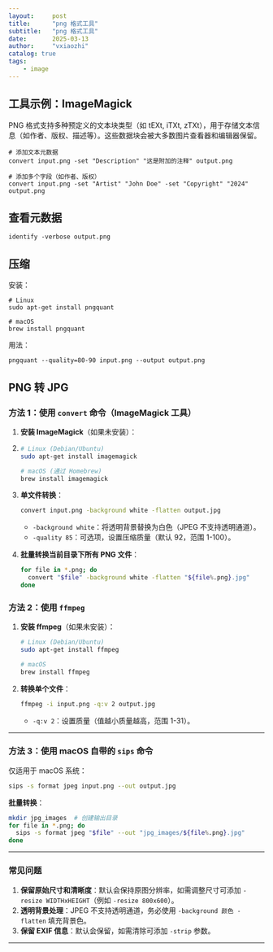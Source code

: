 ```yaml
---
layout:     post
title:      "png 格式工具"
subtitle:   "png 格式工具"
date:       2025-03-13
author:     "vxiaozhi"
catalog: true
tags:
    - image
---
```



## 工具示例：ImageMagick

PNG 格式支持多种预定义的文本块类型（如 tEXt, iTXt, zTXt），用于存储文本信息（如作者、版权、描述等）。这些数据块会被大多数图片查看器和编辑器保留。

```
# 添加文本元数据
convert input.png -set "Description" "这是附加的注释" output.png

# 添加多个字段（如作者、版权）
convert input.png -set "Artist" "John Doe" -set "Copyright" "2024" output.png
```

## 查看元数据

```
identify -verbose output.png
```

## 压缩

安装：

```
# Linux
sudo apt-get install pngquant

# macOS
brew install pngquant
```

用法：
```
pngquant --quality=80-90 input.png --output output.png
```
## PNG 转 JPG

### **方法 1：使用 `convert` 命令（ImageMagick 工具）**

1. **安装 ImageMagick**（如果未安装）：
2. 
   ```bash
   # Linux (Debian/Ubuntu)
   sudo apt-get install imagemagick

   # macOS (通过 Homebrew)
   brew install imagemagick
   ```

3. **单文件转换**：
   ```bash
   convert input.png -background white -flatten output.jpg
   ```
   -  `-background white`：将透明背景替换为白色（JPEG 不支持透明通道）。
   -  `-quality 85`：可选项，设置压缩质量（默认 92，范围 1-100）。

4. **批量转换当前目录下所有 PNG 文件**：
   ```bash
   for file in *.png; do
     convert "$file" -background white -flatten "${file%.png}.jpg"
   done
   ```

### **方法 2：使用 `ffmpeg`**

1. **安装 ffmpeg**（如果未安装）：
   ```bash
   # Linux (Debian/Ubuntu)
   sudo apt-get install ffmpeg

   # macOS
   brew install ffmpeg
   ```

2. **转换单个文件**：
   ```bash
   ffmpeg -i input.png -q:v 2 output.jpg
   ```
   - `-q:v 2`：设置质量（值越小质量越高，范围 1-31）。

---

### **方法 3：使用 macOS 自带的 `sips` 命令**

仅适用于 macOS 系统：

```bash
sips -s format jpeg input.png --out output.jpg
```

**批量转换**：
```bash
mkdir jpg_images  # 创建输出目录
for file in *.png; do
  sips -s format jpeg "$file" --out "jpg_images/${file%.png}.jpg"
done
```

---

### **常见问题**

1. **保留原始尺寸和清晰度**：默认会保持原图分辨率，如需调整尺寸可添加 `-resize WIDTHxHEIGHT`（例如 `-resize 800x600`）。
2. **透明背景处理**：JPEG 不支持透明通道，务必使用 `-background 颜色 -flatten` 填充背景色。
3. **保留 EXIF 信息**：默认会保留，如需清除可添加 `-strip` 参数。

---
